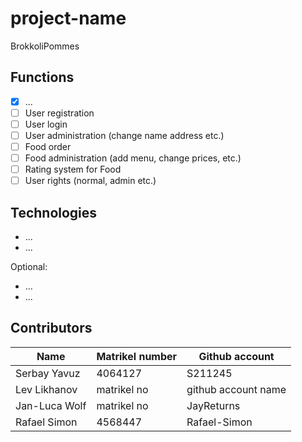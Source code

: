 # project-name
BrokkoliPommes

## Functions
- [x] ...
- [ ] User registration
- [ ] User login
- [ ] User administration (change name address etc.)
- [ ] Food order
- [ ] Food administration (add menu, change prices, etc.)
- [ ] Rating system for Food
- [ ] User rights (normal, admin etc.)

## Technologies
- ...
- ...

Optional:
- ...
- ...

## Contributors
| Name | Matrikel number | Github account |
| --- | --- | --- |
| Serbay Yavuz | 4064127 | S211245 |
| Lev Likhanov | matrikel no | github account name |
| Jan-Luca Wolf | matrikel no | JayReturns |
| Rafael Simon | 4568447 | Rafael-Simon |
